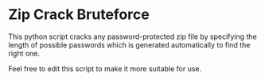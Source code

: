 # Zip Crack Bruteforce

This python script cracks any password-protected zip file by specifying the length of possible passwords which is generated automatically to find the right one. 

Feel free to edit this script to make it more suitable for use.
